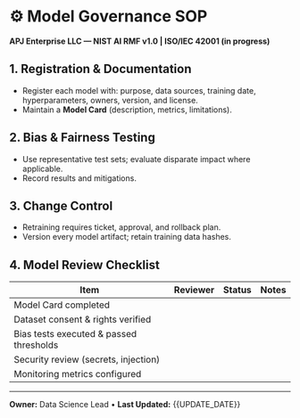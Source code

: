 # ⚙️ Model Governance SOP
**APJ Enterprise LLC — NIST AI RMF v1.0 | ISO/IEC 42001 (in progress)**

## 1. Registration & Documentation
- Register each model with: purpose, data sources, training date, hyperparameters, owners, version, and license.  
- Maintain a **Model Card** (description, metrics, limitations).

## 2. Bias & Fairness Testing
- Use representative test sets; evaluate disparate impact where applicable.  
- Record results and mitigations.

## 3. Change Control
- Retraining requires ticket, approval, and rollback plan.  
- Version every model artifact; retain training data hashes.

## 4. Model Review Checklist
| Item | Reviewer | Status | Notes |
|---|---|---|---|
| Model Card completed |  |  |  |
| Dataset consent & rights verified |  |  |  |
| Bias tests executed & passed thresholds |  |  |  |
| Security review (secrets, injection) |  |  |  |
| Monitoring metrics configured |  |  |  |

---

**Owner:** Data Science Lead • **Last Updated:** {{UPDATE_DATE}}
